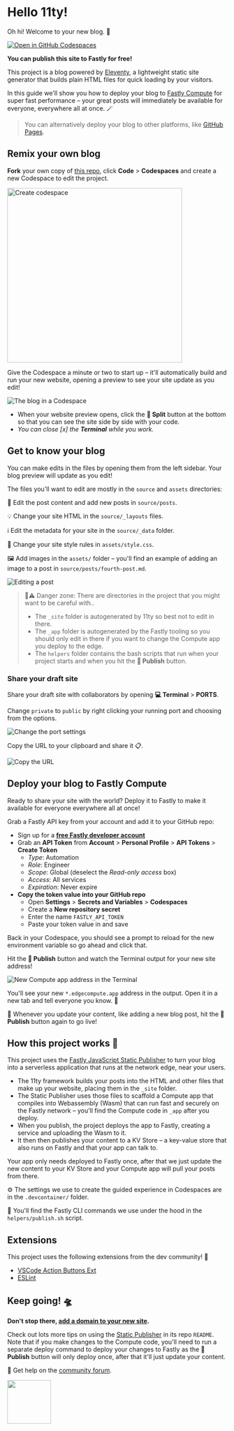 # Hello 11ty!

Oh hi! Welcome to your new blog. 🎡

[![Open in GitHub Codespaces](https://github.com/codespaces/badge.svg)](https://codespaces.new/glitchdotcom/11ty-to-compute)

**You can publish this site to Fastly for free!**

This project is a blog powered by [Eleventy](https://www.11ty.dev/), a lightweight static site generator that builds plain HTML files for quick loading by your visitors.

In this guide we'll show you how to deploy your blog to <a href="https://www.fastly.com/products/edge-compute" target="_blank">Fastly Compute</a> for super fast performance – your great posts will immediately be available for everyone, everywhere all at once. 🪄

> You can alternatively deploy your blog to other platforms, like <a href="https://pages.github.com/" target="_blank">GitHub Pages</a>. 

## Remix your own blog

**Fork** your own copy of [this repo](https://github.com/glitchdotcom/11ty-to-compute), click **Code** > **Codespaces** and create a new Codespace to edit the project.

<img alt="Create codespace" src="https://github.com/user-attachments/assets/cb29a8da-d1ac-42f5-962c-7d43b8011324" width="400px"/>

Give the Codespace a minute or two to start up – it'll automatically build and run your new website, opening a preview to see your site update as you edit! 

![The blog in a Codespace](https://github.com/user-attachments/assets/a86b11ed-76d5-4f74-9918-617e164d5c73)

* When your website preview opens, click the **🔎 Split** button at the bottom so that you can see the site side by side with your code.
* _You can close [x] the **Terminal** while you work._

## Get to know your blog

You can make edits in the files by opening them from the left sidebar. Your blog preview will update as you edit!

The files you'll want to edit are mostly in the `source` and `assets` directories:

📝 Edit the post content and add new posts in `source/posts`.

💡 Change your site HTML in the `source/_layouts` files.

ℹ️ Edit the metadata for your site in the `source/_data` folder.

🎨 Change your site style rules in `assets/style.css`.

🖼️ Add images in the `assets/` folder – you'll find an example of adding an image to a post in `source/posts/fourth-post.md`.

![Editing a post](https://github.com/user-attachments/assets/5a972e39-c9c7-48f6-b3f0-00e7c5aa52a7)

> 🚨⚠️ Danger zone: There are directories in the project that you might want to be careful with..
>
> * The `_site` folder is autogenerated by 11ty so best not to edit in there.
> * The `_app` folder is autogenerated by the Fastly tooling so you should only edit in there if you want to change the Compute app you deploy to the edge.
> * The `helpers` folder contains the bash scripts that run when your project starts and when you hit the **🚀 Publish** button.

### Share your draft site 

Share your draft site with collaborators by opening **💻 Terminal** > **PORTS**.

Change `private` to `public` by right clicking your running port and choosing from the options.

![Change the port settings](https://github.com/user-attachments/assets/31802b6e-b766-4b5b-8b59-529d31fdf4ee)

Copy the URL to your clipboard and share it 📋.

![Copy the URL](https://github.com/user-attachments/assets/a4704062-29e1-45b4-91e7-02599f001967)

## Deploy your blog to Fastly Compute

Ready to share your site with the world? Deploy it to Fastly to make it available for everyone everywhere all at once!

Grab a Fastly API key from your account and add it to your GitHub repo:

- Sign up for a <strong><a href="https://www.fastly.com/signup/" target="_blank">free Fastly developer account</a></strong>
- Grab an **API Token** from **Account** > **Personal Profile** > **API Tokens** > **Create Token**
  - _Type_: Automation
  - _Role_: Engineer
  - _Scope_: Global (deselect the _Read-only access_ box)
  - _Access_: All services
  - _Expiration_: Never expire
- **Copy the token value into your GitHub repo**
  - Open **Settings** > **Secrets and Variables** > **Codespaces**
  - Create a **New repository secret**
  - Enter the name `FASTLY_API_TOKEN`
  - Paste your token value in and save

Back in your Codespace, you should see a prompt to reload for the new environment variable so go ahead and click that.

Hit the **🚀 Publish** button and watch the Terminal output for your new site address!

![New Compute app address in the Terminal](https://github.com/user-attachments/assets/0a5a8f84-4907-4d60-83da-d3b90e745562)

You'll see your new `*.edgecompute.app` address in the output. Open it in a new tab and tell everyone you know. 📣

🎢 Whenever you update your content, like adding a new blog post, hit the **🚀 Publish** button again to go live!

## How this project works 🧐

This project uses the <a href="https://github.com/fastly/compute-js-static-publish" target="_blank">Fastly JavaScript Static Publisher</a> to turn your blog into a serverless application that runs at the network edge, near your users. 

* The 11ty framework builds your posts into the HTML and other files that make up your website, placing them in the `_site` folder.
* The Static Publisher uses those files to scaffold a Compute app that compiles into Webassembly (Wasm) that can run fast and securely on the Fastly network – you'll find the Compute code in `_app` after you deploy.
* When you publish, the project deploys the app to Fastly, creating a service and uploading the Wasm to it.
* It then then publishes your content to a KV Store – a key-value store that also runs on Fastly and that your app can talk to.

Your app only needs deployed to Fastly once, after that we just update the new content to your KV Store and your Compute app will pull your posts from there.

⚙️ The settings we use to create the guided experience in Codespaces are in the `.devcontainer/` folder.

🧰 You'll find the Fastly CLI commands we use under the hood in the `helpers/publish.sh` script.

## Extensions

This project uses the following extensions from the dev community! 🙌

* [VSCode Action Buttons Ext](https://marketplace.visualstudio.com/items?itemName=jkearins.action-buttons-ext)
* [ESLint](https://marketplace.visualstudio.com/items?itemName=dbaeumer.vscode-eslint)

## Keep going! 🛸

**Don't stop there, <a href="https://www.fastly.com/documentation/solutions/tutorials/deliver-your-site/#sending-domain-traffic-to-fastly" target="_blank">add a domain to your new site</a>.**

Check out lots more tips on using the <a href="https://github.com/fastly/compute-js-static-publish" target="_blank">Static Publisher</a> in its repo `README`. Note that if you make changes to the Compute code, you'll need to run a separate deploy command to deploy your changes to Fastly as the **🚀 Publish** button will only deploy once, after that it'll just update your content.

🛟 Get help on the <a href="https://community.fastly.com" target="_blank">community forum</a>.

<img src="https://github.com/user-attachments/assets/17a8af4a-100f-416d-a1cf-f84174262138" width="100px"/>
